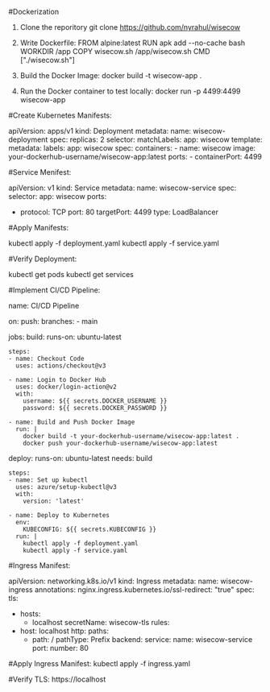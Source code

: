 #Dockerization

1. Clone the reporitory git clone
   https://github.com/nyrahul/wisecow

2. Write Dockerfile:
   FROM alpine:latest
   RUN apk add --no-cache bash
   WORKDIR /app
   COPY wisecow.sh /app/wisecow.sh
   CMD ["./wisecow.sh"]

3. Build the Docker Image:
   docker build -t wisecow-app .

4. Run the Docker container to test locally:
   docker run -p 4499:4499 wisecow-app

#Create Kubernetes Manifests:

apiVersion: apps/v1
kind: Deployment
metadata:
  name: wisecow-deployment
spec:
  replicas: 2
  selector:
    matchLabels:
      app: wisecow
  template:
    metadata:
      labels:
        app: wisecow
    spec:
      containers:
      - name: wisecow
        image: your-dockerhub-username/wisecow-app:latest
        ports:
        - containerPort: 4499
        
#Service Menifest:

apiVersion: v1
kind: Service
metadata:
  name: wisecow-service
spec:
  selector:
    app: wisecow
  ports:
  - protocol: TCP
    port: 80
    targetPort: 4499
  type: LoadBalancer

#Apply Manifests:

kubectl apply -f deployment.yaml
kubectl apply -f service.yaml

#Verify Deployment:

kubectl get pods
kubectl get services

#Implement CI/CD Pipeline:

name: CI/CD Pipeline

on:
  push:
    branches:
      - main

jobs:
  build:
    runs-on: ubuntu-latest

    steps:
    - name: Checkout Code
      uses: actions/checkout@v3

    - name: Login to Docker Hub
      uses: docker/login-action@v2
      with:
        username: ${{ secrets.DOCKER_USERNAME }}
        password: ${{ secrets.DOCKER_PASSWORD }}

    - name: Build and Push Docker Image
      run: |
        docker build -t your-dockerhub-username/wisecow-app:latest .
        docker push your-dockerhub-username/wisecow-app:latest

  deploy:
    runs-on: ubuntu-latest
    needs: build

    steps:
    - name: Set up kubectl
      uses: azure/setup-kubectl@v3
      with:
        version: 'latest'

    - name: Deploy to Kubernetes
      env:
        KUBECONFIG: ${{ secrets.KUBECONFIG }}
      run: |
        kubectl apply -f deployment.yaml
        kubectl apply -f service.yaml

#Ingress Manifest:

apiVersion: networking.k8s.io/v1
kind: Ingress
metadata:
  name: wisecow-ingress
  annotations:
    nginx.ingress.kubernetes.io/ssl-redirect: "true"
spec:
  tls:
  - hosts:
    - localhost
    secretName: wisecow-tls
  rules:
  - host: localhost
    http:
      paths:
      - path: /
        pathType: Prefix
        backend:
          service:
            name: wisecow-service
            port:
              number: 80

#Apply Ingress Manifest:
kubectl apply -f ingress.yaml

#Verify TLS:
https://localhost
